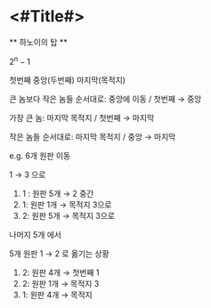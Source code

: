 #  <#Title#>

** 하노이의 탑 **

$2^n - 1$  

첫번째 중앙(두번째) 마지막(목적지) 

큰 놈보다 작은 놈들 순서대로: 중앙에 이동  / 첫번째 → 중앙

가장 큰 놈: 마지막 목적지 / 첫번째 → 마지막 

작은 놈들 순서대로: 마지막 목적지 / 중앙 → 마지막 

e.g. 6개 원판 이동

1 → 3 으로 

1. 1 : 원판 5개 → 2 중간 
2. 1: 원판 1개 → 목적지 3으로 
3. 2: 원판 5개 → 목적지 3으로 

나머지 5개 에서

5개 원판 1 → 2 로 옮기는 상황

1. 2: 원판 4개 → 첫번째 1
2. 2:  원판 1개 →  목적지 3
3. 1: 원판 4개 → 목적지
